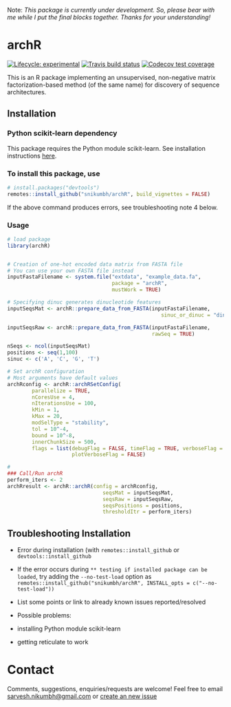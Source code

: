 
Note: _This package is currently under development. So, please bear with me while I put the final blocks together. Thanks for your understanding!_ 

# archR
<!-- badges: start -->

[![Lifecycle:
experimental](https://img.shields.io/badge/lifecycle-experimental-orange.svg)](https://www.tidyverse.org/lifecycle/#experimental)
[![Travis build status](https://travis-ci.org/snikumbh/archR.svg?branch=master)](https://travis-ci.org/snikumbh/archR)
[![Codecov test coverage](https://codecov.io/gh/snikumbh/archR/branch/master/graph/badge.svg)](https://codecov.io/gh/snikumbh/archR?branch=master)
<!-- badges: end -->
This is an R package implementing an unsupervised, non-negative matrix factorization-based method (of the same name) for discovery of sequence architectures.


## Installation

### Python scikit-learn dependency
This package requires the Python module scikit-learn. See installation instructions [here](https://scikit-learn.org/stable/install.html).


### To install this package, use 

```r
# install.packages("devtools")
remotes::install_github("snikumbh/archR", build_vignettes = FALSE)
``` 

If the above command produces errors, see troubleshooting note 4 below.


### Usage
```r
# load package
library(archR)


# Creation of one-hot encoded data matrix from FASTA file
# You can use your own FASTA file instead
inputFastaFilename <- system.file("extdata", "example_data.fa", 
                                  package = "archR", 
                                  mustWork = TRUE)

# Specifying dinuc generates dinucleotide features
inputSeqsMat <- archR::prepare_data_from_FASTA(inputFastaFilename,
                                                  sinuc_or_dinuc = "dinuc")

inputSeqsRaw <- archR::prepare_data_from_FASTA(inputFastaFilename, 
                                               rawSeq = TRUE)

nSeqs <- ncol(inputSeqsMat)
positions <- seq(1,100)
sinuc <- c('A', 'C', 'G', 'T')

# Set archR configuration
# Most arguments have default values
archRconfig <- archR::archRSetConfig(
        parallelize = TRUE,
        nCoresUse = 4,
        nIterationsUse = 100,
        kMin = 1,
        kMax = 20,
        modSelType = "stability",
        tol = 10^-4,
        bound = 10^-8,
        innerChunkSize = 500,
        flags = list(debugFlag = FALSE, timeFlag = TRUE, verboseFlag = TRUE,
                     plotVerboseFlag = FALSE)

#
### Call/Run archR
perform_iters <- 2
archRresult <- archR::archR(config = archRconfig,
                               seqsMat = inputSeqsMat,
                               seqsRaw = inputSeqsRaw,
                               seqsPositions = positions,
                               thresholdItr = perform_iters)

```

## Troubleshooting Installation

- Error during installation (with `remotes::install_github` or `devtools::install_github`
 - If the error occurs during `** testing if installed package can be loaded`, try adding the `--no-test-load` option as
   `remotes::install_github("snikumbh/archR", INSTALL_opts = c("--no-test-load"))`


- List some points or link to already known issues reported/resolved
- Possible problems: 
 - installing Python module scikit-learn 
 - getting reticulate to work

# Contact
Comments, suggestions, enquiries/requests are welcome! Feel free to email sarvesh.nikumbh@gmail.com or [create an new issue](https://github.com/snikumbh/archR/issues/new)
